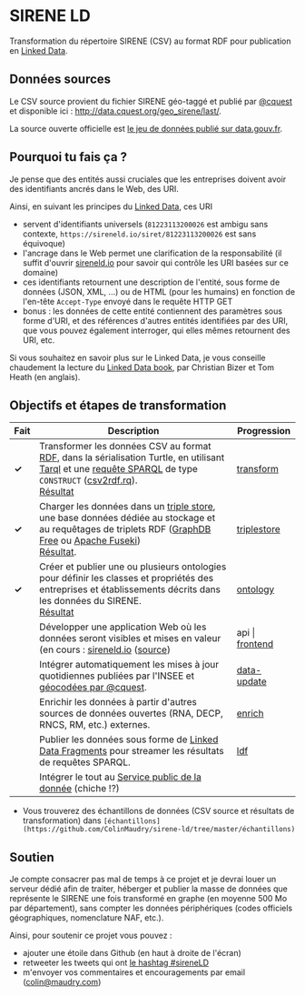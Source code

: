 # SIRENE LD

Transformation du répertoire SIRENE (CSV) au format RDF pour publication en [Linked Data](https://fr.wikipedia.org/wiki/Web_des_donn%C3%A9es#Principes).

## Données sources

Le CSV source provient du fichier SIRENE géo-taggé et publié par [@cquest](https://github.com/cquest) et disponible ici : http://data.cquest.org/geo_sirene/last/.

La source ouverte officielle est [le jeu de données publié sur data.gouv.fr](https://www.data.gouv.fr/fr/datasets/base-sirene-des-entreprises-et-de-leurs-etablissements-siren-siret/).

## Pourquoi tu fais ça ?

Je pense que des entités aussi cruciales que les entreprises doivent avoir des identifiants ancrés dans le Web, des URI.

Ainsi, en suivant les principes du [Linked Data](https://fr.wikipedia.org/wiki/Web_des_donn%C3%A9es#Principes), ces URI

- servent d'identifiants universels (`81223113200026` est ambigu sans contexte, `https://sireneld.io/siret/81223113200026` est sans équivoque)
- l'ancrage dans le Web permet une clarification de la responsabilité (il suffit d'ouvrir [sireneld.io](https://sireneld.io) pour savoir qui contrôle les URI basées sur ce domaine)
- ces identifiants retournent une description de l'entité, sous forme de données (JSON, XML, ...) ou de HTML (pour les humains) en fonction de l'en-tête `Accept-Type` envoyé dans le requête HTTP GET
- bonus : les données de cette entité contiennent des paramètres sous forme d'URI, et des références d'autres entités identifiées par des URI, que vous pouvez également interroger, qui elles mêmes retournent des URI, etc.

Si vous souhaitez en savoir plus sur le Linked Data, je vous conseille chaudement la lecture du [Linked Data book](http://linkeddatabook.com/editions/1.0/), par Christian Bizer et Tom Heath (en anglais).


## Objectifs et étapes de transformation

| Fait  | Description                                                                                                                                                                                                                                                                                                                                                                                                                                               | Progression                                                                                                                        |
| ----- | --------------------------------------------------------------------------------------------------------------------------------------------------------------------------------------------------------------------------------------------------------------------------------------------------------------------------------------------------------------------------------------------------------------------------------------------------------- | ---------------------------------------------------------------------------------------------------------------------------------- |
| **✓** | Transformer les données CSV au format [RDF](https://fr.wikipedia.org/wiki/Resource_Description_Framework), dans la sérialisation Turtle, en utilisant [Tarql](https://github.com/tarql/tarql) et une [requête SPARQL](https://fr.wikipedia.org/wiki/SPARQL) de type `CONSTRUCT` ([csv2rdf.rq](https://github.com/ColinMaudry/sirene-ld/blob/master/sparql/csv2rdf.rq)).<br/>[Résultat](https://github.com/ColinMaudry/sirene-ld/tree/master/échantillons) | [transform](https://github.com/ColinMaudry/sirene-ld/labels/transform)                                                             |
| **✓** | Charger les données dans un [triple store](https://fr.wikipedia.org/wiki/Triplestore), une base données dédiée au stockage et au requêtages de triplets RDF ([GraphDB Free](https://ontotext.com/products/graphdb/editions/) ou [Apache Fuseki](http://jena.apache.org/documentation/fuseki2/))<br/>[Résultat](https://sireneld.io/presentation#sparql).                                                                                                                                                          | [triplestore](https://github.com/ColinMaudry/sirene-ld/labels/triplestore)                                                         |
| **✓** | Créer et publier une ou plusieurs ontologies pour définir les classes et propriétés des entreprises et établissements décrits dans les données du SIRENE.<br/>[Résultat](https://github.com/ColinMaudry/sirene-ld/tree/master/ontologies)                                                                                                                                                                                                                  | [ontology](https://github.com/ColinMaudry/sirene-ld/labels/ontology)                                                               |
|       | Développer une application Web où les données seront visibles et mises en valeur (en cours : [sireneld.io](https://sireneld.io) ([source](https://github.com/colinMaudry/sirene-ld-web))                                                                                                                                                                 | api \| [frontend](https://github.com/ColinMaudry/sirene-ld-web/issues) |
|       | Intégrer automatiquement les mises à jour quotidiennes publiées par l'INSEE et [géocodées par @cquest](http://data.cquest.org/geo_sirene/quotidien/).                                                                                                                                                                                                                                                                                                     | [data-update](https://github.com/ColinMaudry/sirene-ld/labels/data-update)                                                         |
|       | Enrichir les données à partir d'autres sources de données ouvertes (RNA, DECP, RNCS, RM, etc.) externes.                                                                                                                                                                                                                                                                                                                                         | [enrich](https://github.com/ColinMaudry/sirene-ld/labels/enrich)                                                                   |
|       | Publier les données sous forme de [Linked Data Fragments](http://linkeddatafragments.org/) pour streamer les résultats de requêtes SPARQL.                                                                                                                                                                                                                                                                                                                | [ldf](https://github.com/ColinMaudry/sirene-ld/labels/ldf)                                                                         |
|       | Intégrer le tout au [Service public de la donnée](https://www.data.gouv.fr/fr/reference) (chiche !?)                                                                                                                                                                                                                                                                                                                                                      |                                                                                                                                    |

- Vous trouverez des échantillons de données (CSV source et résultats de transformation) dans `[échantillons](https://github.com/ColinMaudry/sirene-ld/tree/master/échantillons)`



## Soutien

Je compte consacrer pas mal de temps à ce projet et je devrai louer un serveur dédié afin de traiter, héberger et publier la masse de données que représente le SIRENE une fois transformé en graphe (en moyenne 500 Mo par département), sans compter les données périphériques (codes officiels géographiques, nomenclature NAF, etc.).

Ainsi, pour soutenir ce projet vous pouvez :

- ajouter une étoile dans Github (en haut à droite de l'écran)
- retweeter les tweets qui ont [le hashtag #sireneLD](https://twitter.com/hashtag/sireneLD?f=tweets)
- m'envoyer vos commentaires et encouragements par email ([colin@maudry.com](mailto:colin@maudry.com))
